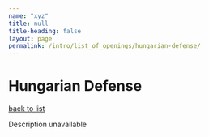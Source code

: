 ```yaml
---
name: "xyz"
title: null
title-heading: false
layout: page
permalink: /intro/list_of_openings/hungarian-defense/
---
```


# Hungarian Defense

[back to list](../../list_of_openings)

Description unavailable